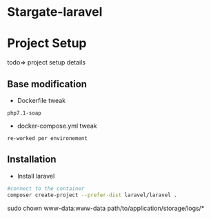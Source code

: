 # Stargate-laravel

# Project Setup

todo=> project setup details

## Base modification

- Dockerfile tweak
```plaintext
php7.1-soap
```

- docker-compose.yml tweak
```plaintext
re-worked per environement
```

## Installation

- Install laravel
```bash
#connect to the container
composer create-project --prefer-dist laravel/laravel .
```

sudo chown www-data:www-data path/to/application/storage/logs/*
